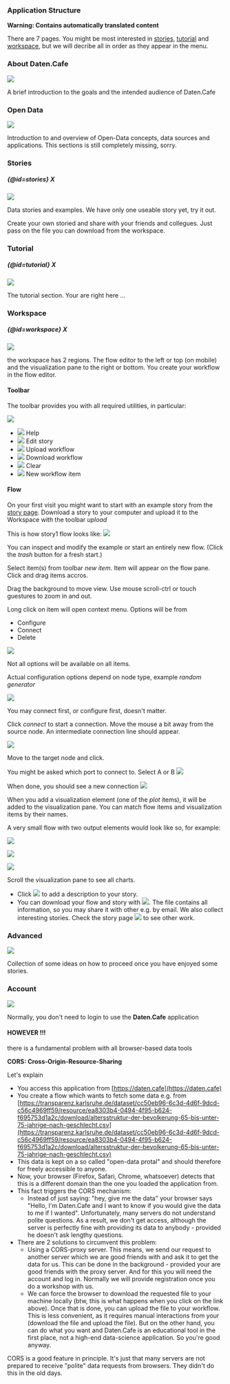 <!-- remember to have some comment lines in front of the first H§ -->
### Application Structure

**Warning: Contains automatically translated content**

There are 7 pages. You might be most interested in [stories](/instructions#stories), [tutorial](/instructions#tutorial) and [workspace](/instructions#workspace), but we will decribe all in order as they appear in the menu.

<!-- 
There are 7 levels

  * ![](/img/tutor/coffee.png) General Information
  * ![](/img/tutor/opendata.png) Open Data
  * ![](/img/tutor/stories.png) Stories 
  * ![](/img/tutor/tutorial.png) Tutorial 
  * ![](/img/tutor/workspace.png) Workspace 
  * ![](/img/tutor/advanced.png) Advanced 
  * ![](/img/tutor/account.png) Account 

-->

### About Daten.Cafe

<img src="/img/tutor/coffee.png" class="large">

A brief introduction to the goals and the intended audience of Daten.Cafe

### Open Data

<img src="/img/tutor/opendata.png" class="large">

Introduction to and overview of Open-Data concepts, data sources and applications. This sections is still completely missing, sorry.

### Stories
##### {@id=stories} X

<img src="/img/tutor/stories.png" class="large">

Data stories and examples. We have only one useable story yet, try it out. 

Create your own storied and share with your friends and collegues. Just pass on the file you can download from the workspace.


### Tutorial
##### {@id=tutorial} X

<img src="/img/tutor/tutorial.png" class="large">

The tutorial section. Your are right here ...

### Workspace
##### {@id=workspace} X

<img src="/img/tutor/workspace.png" class="large">

the workspace has 2 regions. The flow editor to the left or top (on mobile) and the visualization
pane to the right or bottom. You create your workflow in the flow editor.

#### Toolbar

The toolbar provides you with all required utilities, in particular:

<img src="/img/tutor/toolbar-empty.png" class="wide">

  * ![](/img/tutor/help.png) Help
  * ![](/img/tutor/editStory.png) Edit story
  * ![](/img/tutor/upload.png) Upload workflow 
  * ![](/img/tutor/download.png) Download workflow 
  * ![](/img/tutor/trash.png) Clear 
  * ![](/img/tutor/newItem.png) New workflow item 

#### Flow

On your first visit you might want to start with an example story from the [story page](/stories). 
Download a story to your computer and upload it to the Workspace with the toolbar *upload*

This is how story1 flow looks like: ![](/assets/stories/story1.png)

You can inspect and modify the example or start an entirely new flow. (Click the *trash* button for a fresh start.) 


Select item(s) from toolbar *new item*. Item will appear on the flow pane.
Click and drag items accros.

Drag the background to move view. Use mouse scroll-ctrl or touch guestures
to zoom in and out. 

Long click on item will open context menu. Options will be from 

 * Configure
 * Connect
 * Delete

![](/img/tutor/node-long-click.png)

Not all options will be available on all items.

Actual configuration options depend on node type, example *random generator*

![](/img/tutor/node-config.png)

You may connect first, or configure first, doesn't matter. 

Click *connect* to start a connection. Move the mouse a bit away from the source node. 
An intermediate connection line should appear.

![](/img/tutor/edge-connect-in-progress.png)

Move to the target node and click.

You might be asked which port to connect to. Select A or B
![](/img/tutor/edge-connect-final.png)

When done, you should see a new connection
![](/img/tutor/edge-connect-finish.png)

When you add a visualization element (one of the *plot* items), it will be added to the visualization pane.
You can match flow items and visualization items by their names.

A very small flow with two output elements would look like so, for example:

![](/img/tutor/miniflow.png)


![](/img/tutor/chartplot.png)

![](/img/tutor/tableplot.png)

Scroll the visualization pane to see all charts.

 * Click ![](/img/tutor/editStory.png) to add a description to your story. 
 * You can download your flow and story with ![](/img/tutor/download.png). The file contains all information, so
you may share it with other e.g. by email. We also collect interesting stories. Check the story page ![](/img/tutor/stories.png) to see other work.





### Advanced

<img src="/img/tutor/advanced.png" class="large">

Collection of some ideas on how to proceed once you have enjoyed some stories.

### Account

<img src="/img/tutor/account.png" class="large">

Normally, you don't need to login to use the **Daten.Cafe** application

#### **HOWEVER !!!** 

there is a fundamental problem with all browser-based data tools

**CORS: Cross-Origin-Resource-Sharing**

Let's explain

 * You access this application from [https://daten.cafe](https://daten.cafe)
 * You create a flow which wants to fetch some data e.g. from [https://transparenz.karlsruhe.de/dataset/cc50eb96-6c3d-4d6f-9dcd-c56c4969ff59/resource/ea8303b4-0494-4f95-b624-f695753d1a2c/download/altersstruktur-der-bevolkerung-65-bis-unter-75-jahrige-nach-geschlecht.csv](https://transparenz.karlsruhe.de/dataset/cc50eb96-6c3d-4d6f-9dcd-c56c4969ff59/resource/ea8303b4-0494-4f95-b624-f695753d1a2c/download/altersstruktur-der-bevolkerung-65-bis-unter-75-jahrige-nach-geschlecht.csv) 
 * This data is kept on a so called "open-data protal" and should therefore for freely accessible to anyone. 
 * Now, your browser (Firefox, Safari, Chrome, whatsoever) detects that this is a different domain than the one you loaded the application from.
 * This fact triggers the CORS mechanism:
    * Instead of just saying: "hey, give me the data" your browser says "Hello, I'm Daten.Cafe and I want to know if you would give the data to me if I wanted".  Unfortunately, many servers do not understand polite questions. As a result, we don't get access, although the server is perfectly fine with providing its data to anybody - provided he doesn't ask lengthy questions.
 * There are 2 solutions to circumvent this problem:
    * Using a CORS-proxy server. This means, we send our request to another server which we are good friends with and ask it to get the data for us. This can be done in the background - provided your are good friends with the proxy server. And for this you will need the account and log in. Normally we will provide registration once you do a workshop with us.
    * We can force the browser to download the requested file to your machine locally (btw, this is what happens when you click on the link above). Once that is done, you can upload the file to your workflow. This is less convenient, as it requires manual interactions from your (download the file and upload the file). But on the other hand, you can do what you want and Daten.Cafe is an educational tool in the first place, not a high-end data-science application. So you're good anyway.

CORS is a good feature in principle. It's just that many servers are not prepared to receive "polite" data requests from browsers. They didn't do this in the old days.










